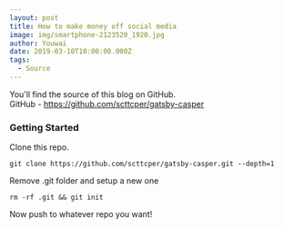 ```yaml
---
layout: post
title: How to make money off social media
image: img/smartphone-2123520_1920.jpg
author: Youwai
date: 2019-03-10T10:00:00.000Z
tags:
  - Source
---
```


You'll find the source of this blog on GitHub.  
GitHub - https://github.com/scttcper/gatsby-casper

### Getting Started

Clone this repo.

```
git clone https://github.com/scttcper/gatsby-casper.git --depth=1
```

Remove .git folder and setup a new one

```
rm -rf .git && git init
```

Now push to whatever repo you want!
